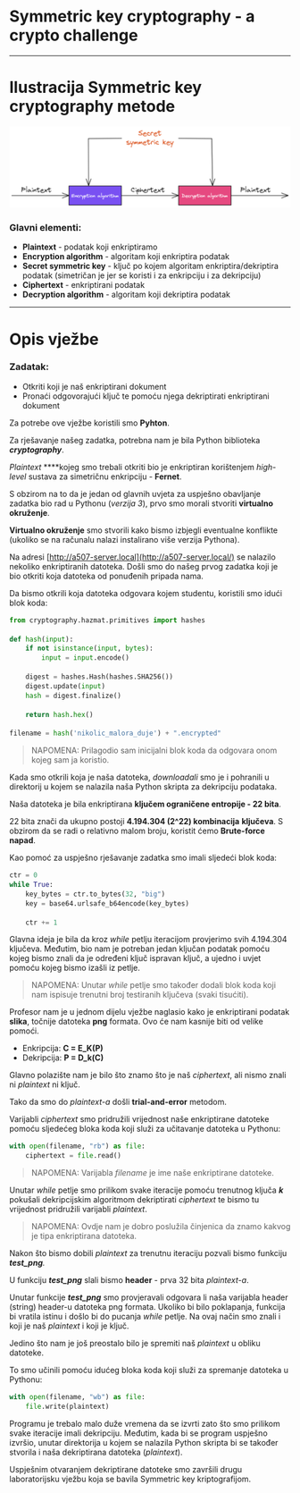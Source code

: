 # Symmetric key cryptography - a crypto challenge

---

# Ilustracija Symmetric key cryptography metode
![Symmetric_key_cryptography.png](/Images/Symmetric_key_cryptography.png)

### Glavni elementi:

- **Plaintext** - podatak koji enkriptiramo
- **Encryption algorithm** - algoritam koji enkriptira podatak
- **Secret symmetric key** - ključ po kojem algoritam enkriptira/dekriptira podatak (simetričan je jer se koristi i za enkripciju i za dekripciju)
- **Ciphertext** - enkriptirani podatak
- **Decryption algorithm** - algoritam koji dekriptira podatak

---

# Opis vježbe

### Zadatak:

- Otkriti koji je naš enkriptirani dokument
- Pronaći odgovorajući ključ te pomoću njega dekriptirati enkriptirani dokument

Za potrebe ove vježbe koristili smo **Pyhton**.

Za rješavanje našeg zadatka, potrebna nam je bila Python biblioteka ***cryptography***.

*Plaintext* ****kojeg smo trebali otkriti bio je enkriptiran korištenjem *high-level* sustava za simetričnu enkripciju - **Fernet**.

S obzirom na to da je jedan od glavnih uvjeta za uspješno obavljanje zadatka bio rad u Pythonu (*verzija 3*), prvo smo morali stvoriti **virtualno okruženje**.

**Virtualno okruženje** smo stvorili kako bismo izbjegli eventualne konflikte (ukoliko se na računalu nalazi instalirano više verzija Pythona).

Na adresi [http://a507-server.local](http://a507-server.local/) se nalazilo nekoliko enkriptiranih datoteka. Došli smo do našeg prvog zadatka koji je bio otkriti koja datoteka od ponuđenih pripada nama.

Da bismo otkrili koja datoteka odgovara kojem studentu, koristili smo idući blok koda:

```python
from cryptography.hazmat.primitives import hashes

def hash(input):
	if not isinstance(input, bytes):
		input = input.encode()

	digest = hashes.Hash(hashes.SHA256())
	digest.update(input)
	hash = digest.finalize()
	
	return hash.hex()

filename = hash('nikolic_malora_duje') + ".encrypted"
```

> NAPOMENA: Prilagodio sam inicijalni blok koda da odgovara onom kojeg sam ja koristio.
> 

Kada smo otkrili koja je naša datoteka, *downloadali* smo je i pohranili u direktorij u kojem se nalazila naša Python skripta za dekripciju podataka.

Naša datoteka je bila enkriptirana **ključem ograničene entropije - 22 bita**.

22 bita znači da ukupno postoji **4.194.304 (2^22) kombinacija** **ključeva**. S obzirom da se radi o relativno malom broju, koristit ćemo **Brute-force napad**.

Kao pomoć za uspješno rješavanje zadatka smo imali sljedeći blok koda:

```python
ctr = 0
while True:
    key_bytes = ctr.to_bytes(32, "big")
    key = base64.urlsafe_b64encode(key_bytes)

    ctr += 1
```

Glavna ideja je bila da kroz *while* petlju iteracijom provjerimo svih 4.194.304 ključeva. Međutim, bio nam je potreban jedan ključan podatak pomoću kojeg bismo znali da je određeni ključ ispravan ključ, a ujedno i uvjet pomoću kojeg bismo izašli iz petlje.

> NAPOMENA: Unutar *while* petlje smo također dodali blok koda koji nam ispisuje trenutni broj testiranih ključeva (svaki tisućiti).
> 

Profesor nam je u jednom dijelu vježbe naglasio kako je enkriptirani podatak **slika**, točnije datoteka **png** formata. Ovo će nam kasnije biti od velike pomoći.

- Enkripcija: **C = E_K(P)**
- Dekripcija: **P = D_k(C)**

Glavno polazište nam je bilo što znamo što je naš *ciphertext*, ali nismo znali ni *plaintext* ni ključ.

Tako da smo do *plaintext-a* došli **trial-and-error** metodom.

Varijabli *ciphertext* smo pridružili vrijednost naše enkriptirane datoteke pomoću sljedećeg bloka koda koji služi za učitavanje datoteka u Pythonu:

```python
with open(filename, "rb") as file:
    ciphertext = file.read()
```

> NAPOMENA: Varijabla *filename* je ime naše enkriptirane datoteke.
> 

Unutar *while* petlje smo prilikom svake iteracije pomoću trenutnog ključa ***k*** pokušali dekripcijskim algoritmom dekriptirati *ciphertext* te bismo tu vrijednost pridružili varijabli *plaintext*.

> NAPOMENA: Ovdje nam je dobro poslužila činjenica da znamo kakvog je tipa enkriptirana datoteka.
> 

Nakon što bismo dobili *plaintext* za trenutnu iteraciju pozvali bismo funkciju ***test_png**.*

U funkciju ***test_png*** slali bismo **header** - prva 32 bita *plaintext-a*.

Unutar funkcije ***test_png*** smo provjeravali odgovara li naša varijabla header (string) header-u datoteka png formata. Ukoliko bi bilo poklapanja, funkcija bi vratila istinu i došlo bi do pucanja *while* petlje. Na ovaj način smo znali i koji je naš *plaintext* i koji je ključ.

Jedino što nam je još preostalo bilo je spremiti naš *plaintext* u obliku datoteke.

To smo učinili pomoću idućeg bloka koda koji služi za spremanje datoteka u Pythonu:

```python
with open(filename, "wb") as file:
    file.write(plaintext)
```

Programu je trebalo malo duže vremena da se izvrti zato što smo prilikom svake iteracije imali dekripciju. Međutim, kada bi se program uspješno izvršio, unutar direktorija u kojem se nalazila Python skripta bi se također stvorila i naša dekriptirana datoteka (*plaintext*).

Uspješnim otvaranjem dekriptirane datoteke smo završili drugu laboratorijsku vježbu koja se bavila Symmetric key kriptografijom.
